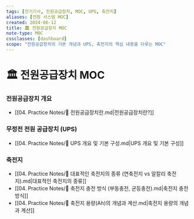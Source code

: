 ```yaml
---
tags: [전기기사, 전원공급장치, MOC, UPS, 축전지]
aliases: [전원 시스템 MOC]
created: 2024-06-12
title: 🏛️ 전원공급장치 MOC
note-type: MOC
cssclasses: [dashboard]
scope: "전원공급장치의 기본 개념과 UPS, 축전지의 핵심 내용을 다루는 MOC"
---
```


# 🏛️ 전원공급장치 MOC

### 전원공급장치 개요
- [[04. Practice Notes/📝 전원공급장치란.md|전원공급장치란?]]

### 무정전 전원 공급장치 (UPS)
- [[04. Practice Notes/📝 UPS 개요 및 기본 구성.md|UPS 개요 및 기본 구성]]

### 축전지
- [[04. Practice Notes/📝 대표적인 축전지의 종류 (연축전지 vs 알칼리 축전지).md|대표적인 축전지의 종류]]
- [[04. Practice Notes/📝 축전지 충전 방식 (부동충전, 균등충전).md|축전지 충전 방식]]
- [[04. Practice Notes/📝 축전지 용량(Ah)의 개념과 계산.md|축전지 용량의 개념과 계산]] 